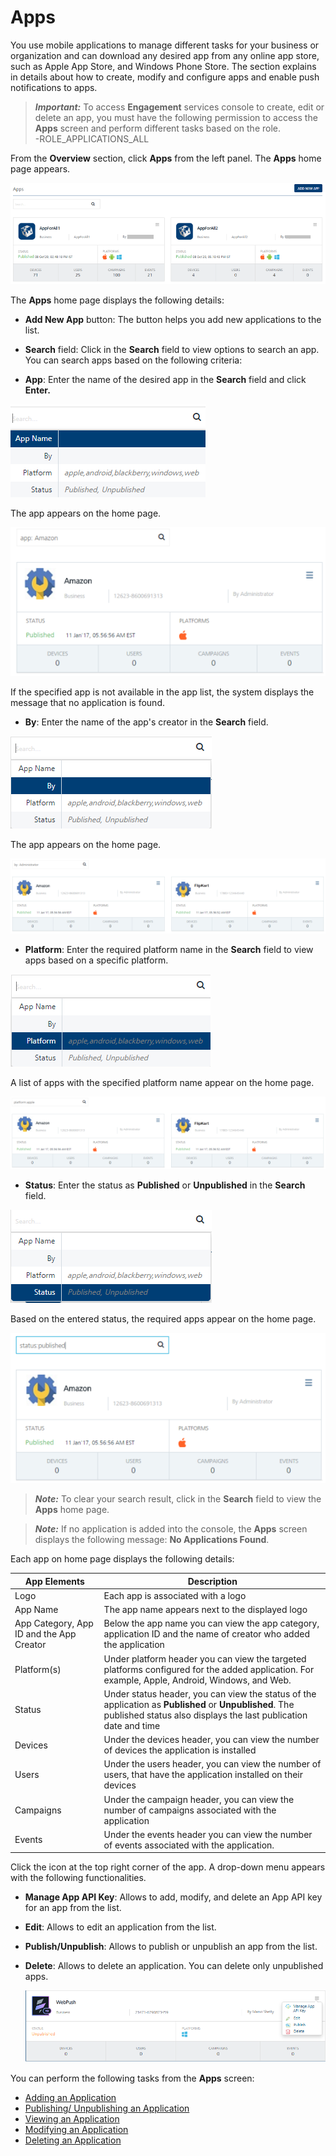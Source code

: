                               


Apps
====

You use mobile applications to manage different tasks for your business or organization and can download any desired app from any online app store, such as Apple App Store, and Windows Phone Store. The section explains in details about how to create, modify and configure apps and enable push notifications to apps.

> **_Important:_** To access **Engagement** services console to create, edit or delete an app, you must have the following permission to access the **Apps** screen and perform different tasks based on the role.  
-ROLE\_APPLICATIONS\_ALL

From the **Overview** section, click **Apps** from the left panel. The **Apps** home page appears.

![](../Resources/Images/Overview/Apps/apphomscr.png)

The **Apps** home page displays the following details:

*   **Add New App** button: The button helps you add new applications to the list.
*   **Search** field: Click in the **Search** field to view options to search an app. You can search apps based on the following criteria:

*   **App**: Enter the name of the desired app in the **Search** field and click **Enter.**

       
![](../Resources/Images/Overview/Apps/searchapp.png)

        
The app appears on the home page.

        
![](../Resources/Images/Overview/Apps/searchanapp_560x264.png)

        
If the specified app is not available in the app list, the system displays the message that no application is found.

        
*   **By**: Enter the name of the app's creator in the **Search** field.

        
![](../Resources/Images/Overview/Apps/searchby.png)

        
The app appears on the home page.

        
![](../Resources/Images/Overview/Apps/appby_557x133.png)
        
        
*   **Platform**: Enter the required platform name in the **Search** field to view apps based on a specific platform.

        
![](../Resources/Images/Overview/Apps/searchplatform1.png)

        
A list of apps with the specified platform name appear on the home page.

        
![](../Resources/Images/Overview/Apps/appplat_559x129.png)

        
*   **Status**: Enter the status as **Published** or **Unpublished** in the **Search** field.

        
![](../Resources/Images/Overview/Apps/searchstatus.png)

        
Based on the entered status, the required apps appear on the home page.

        
![](../Resources/Images/Overview/Apps/searchanappstatus_557x265.png)

        
> **_Note:_** To clear your search result, click in the **Search** field to view the **Apps** home page.
        
> **_Note:_** If no application is added into the console, the **Apps** screen displays the following message: **No Applications Found**.
        

Each app on home page displays the following details:

  
| App Elements | Description |
| --- | --- |
| Logo | Each app is associated with a logo |
| App Name | The app name appears next to the displayed logo |
| App Category, App ID and the App Creator | Below the app name you can view the app category, application ID and the name of creator who added the application |
| Platform(s) | Under platform header you can view the targeted platforms configured for the added application. For example, Apple, Android, Windows, and Web. |
| Status | Under status header, you can view the status of the application as **Published** or **Unpublished**. The published status also displays the last publication date and time |
| Devices | Under the devices header, you can view the number of devices the application is installed |
| Users | Under the users header, you can view the number of users, that have the application installed on their devices |
| Campaigns | Under the campaign header, you can view the number of campaigns associated with the application |
| Events | Under the events header you can view the number of events associated with the application. |

  
Click the icon at the top right corner of the app. A drop-down menu appears with the following functionalities.

*   **Manage App API Key**: Allows to add, modify, and delete an App API key for an app from the list.
*   **Edit**: Allows to edit an application from the list.
*   **Publish/Unpublish**: Allows to publish or unpublish an app from the list.
*   **Delete**: Allows to delete an application. You can delete only unpublished apps.
    
    ![](../Resources/Images/Overview/Apps/editapp.png)
    

You can perform the following tasks from the **Apps** screen:

*   [Adding an Application](Adding_an_Application.md)
*   [Publishing/ Unpublishing an Application](Publishing_or_Unpublishing.md)
*   [Viewing an Application](Analytics.md)
*   [Modifying an Application](Modifying_an_Application.md)
*   [Deleting an Application](Deleting_Rows_from_Grid.md)
